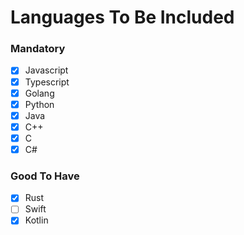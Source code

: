 # Languages To Be Included

### Mandatory

- [x] Javascript
- [x] Typescript
- [x] Golang
- [x] Python
- [x] Java
- [x] C++
- [x] C
- [x] C#

### Good To Have

- [x] Rust
- [ ] Swift
- [X] Kotlin
